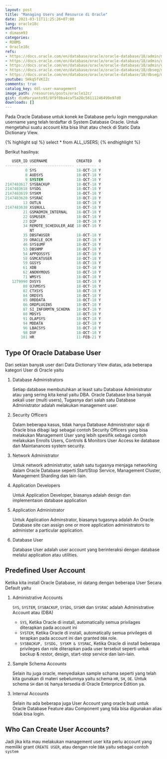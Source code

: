 ```yaml
---
layout: post
title: "Managing Users and Resource di Oracle"
date: 2021-03-11T11:25:26+07:00
lang: oracle18c
authors:
- dimasm93
categories:
- RDBMS
- Oracle18c
refs: 
- https://docs.oracle.com/en/database/oracle/oracle-database/18/admin/managing-users-and-securing-the-database.html#GUID-6ECD7474-E756-4B3E-B5CF-2B92B1BCACA1
- https://docs.oracle.com/en/database/oracle/oracle-database/18/admin/getting-started-with-database-administration.html#GUID-C7B90809-E930-44BF-B836-F760B0989BB0
- https://docs.oracle.com/en/database/oracle/oracle-database/18/admin/getting-started-with-database-administration.html#GUID-10287280-C2E4-4FB1-ABF9-993327419603
- https://docs.oracle.com/en/database/oracle/oracle-database/18/dbseg/managing-security-for-oracle-database-users.html#GUID-CEF9151B-624C-452E-95CC-D930CDABE8D6
- https://docs.oracle.com/en/database/oracle/oracle-database/18/dbseg/managing-security-for-oracle-database-users.html#GUID-BBBD9904-F2F3-442B-9AFC-8ACDD9A588D8
youtube: 5Hkq5fVKIZc
comments: true
catalog_key: ddl-user-management
image_path: /resources/posts/oracle12c/
gist: dimMaryanto93/8f9f0ba4caf5a28c56111246499e97d0
downloads: []
---
```


Pada Oracle Database untuk konek ke Database perlu login menggunakan username yang telah terdaftar di System Database Oracle. Untuk mengetahui suatu account kita bisa lihat atau check di Static Data Dictionary View.

<!--more-->

{% highlight sql %}
select * 
from ALL_USERS;
{% endhighlight %}

Berikut hasilnya:

```sql
   USER_ID USERNAME             CREATED   O
---------- -------------------- --------- -
         0 SYS                  18-OCT-18 Y
         8 AUDSYS               18-OCT-18 Y
         9 SYSTEM               18-OCT-18 Y
2147483617 SYSBACKUP            18-OCT-18 Y
2147483618 SYSDG                18-OCT-18 Y
2147483619 SYSKM                18-OCT-18 Y
2147483620 SYSRAC               18-OCT-18 Y
        13 OUTLN                18-OCT-18 Y
2147483638 XS$NULL              18-OCT-18 Y
        21 GSMADMIN_INTERNAL    18-OCT-18 Y
        22 GSMUSER              18-OCT-18 Y
        23 DIP                  18-OCT-18 Y
        34 REMOTE_SCHEDULER_AGE 18-OCT-18 Y
           NT
        35 DBSFWUSER            18-OCT-18 Y
        39 ORACLE_OCM           18-OCT-18 Y
        46 SYS$UMF              18-OCT-18 Y
        53 DBSNMP               18-OCT-18 Y
        54 APPQOSSYS            18-OCT-18 Y
        58 GSMCATUSER           18-OCT-18 Y
        59 GGSYS                18-OCT-18 Y
        61 XDB                  18-OCT-18 Y
        62 ANONYMOUS            18-OCT-18 Y
        71 WMSYS                18-OCT-18 Y
   1279990 DVSYS                18-OCT-18 Y
        80 OJVMSYS              18-OCT-18 Y
        82 CTXSYS               18-OCT-18 Y
        84 ORDSYS               18-OCT-18 Y
        85 ORDDATA              18-OCT-18 Y
        86 ORDPLUGINS           18-OCT-18 Y
        87 SI_INFORMTN_SCHEMA   18-OCT-18 Y
        88 MDSYS                18-OCT-18 Y
        91 OLAPSYS              18-OCT-18 Y
        94 MDDATA               18-OCT-18 Y
        96 LBACSYS              18-OCT-18 Y
        98 DVF                  18-OCT-18 Y
       101 HR                   11-FEB-21 Y
```

## Type Of Oracle Database User

Dari sekian banyak user dari Data Dictionary View diatas, ada beberapa kategori User di Oracle yaitu

1. Database Administrators
    
    Setiap database membutuhkan at least satu Database Administrator atau yang sering kita kenal yaitu DBA. Oracle Database bisa banyak sekali user (multi users), Tugasnya dari salah satu Database Administrator adalah melakukan management user.

2. Security Officers

    Dalam beberapa kasus, tidak hanya Database Administrator saja di Oracle bisa dibagi lagi sebagai contoh Security Officers yang bisa melakukan Management User yang lebih spesifik sebagai contoh melakukan Enrolls Users, Controls & Monitors User Access ke database dan Maintanances system security.

3. Network Administrator

    Untuk network administrator, salah satu tugasnya menjaga networking dalam Oracle Database seperti Start/Stop Service, Management Cluster, Management Sharding dan lain-lain.

4. Application Developers

    Untuk Application Developer, biasanya adalah design dan implementaion database application

5. Application Administrator

    Untuk Application Adminstrator, biasanya tugasnya adalah An Oracle Database site can assign one or more application administrators to administer a particular application.

6. Database User

    Database User adalah user account yang berinteraksi dengan database melalui application atau utilities.

## Predefined User Account

Ketika kita install Oracle Database, ini datang dengan beberapa User Secara Default yaitu 

1. Administrative Accounts

    `SYS`, `SYSTEM`, `SYSBACKUP`, `SYSDG`, `SYSKM` dan `SYSRAC` adalah Administrative Account atau (DBA)

    - `SYS`, Ketika Oracle di install, automatically semua privilages diterapkan pada account ini
    - `SYSTEM`, Ketika Oracle di install, automatically semua privileges di terapkan pada account ini dan granted `DBA` role. 
    - `SYSBACKUP, SYSDG, SYSKM & SYSRAC`, Ketika Oracle di install beberapa privileges dan role diterapkan pada user tersebut seperti untuk backup & restor, design, start-stop service dan lain-lain.

2. Sample Schema Accounts

    Selain itu juga oracle, menyediakan sample schama seperti yang telah kita gunakan di materi sebelumnya yaitu schema `HR`, `SH`, `OE`. Untuk schema `SH` dan `OE` hanya tersedia di Oracle Enterprice Edition ya.

3. Internal Accounts

    Selain itu ada beberapa juga User Account yang oracle buat untuk Oracle Database Feature atau Component yang tida bisa digunakan alias tidak bisa login.

## Who Can Create User Accounts?

Jadi jika kita mau melakukan management user kita perlu account yang memiliki grant `CREATE USER`, atau dengan role `DBA` yaitu sebagai contoh `system`
